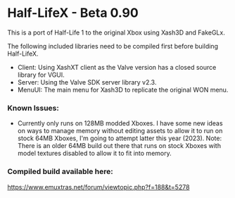 # Half-LifeX - Beta 0.90

This is a port of Half-Life 1 to the original Xbox using Xash3D and FakeGLx.

The following included libraries need to be compiled first before building Half-LifeX.

- Client: Using XashXT client as the Valve version has a closed source library for VGUI.
- Server: Using the Valve SDK server library v2.3.
- MenuUI: The main menu for Xash3D to replicate the original WON menu.

### Known Issues:
- Currently only runs on 128MB modded Xboxes. I have some new ideas on ways to manage memory without editing assets to allow it to run on stock 64MB Xboxes, I'm going to attempt latter this year (2023).
Note: There is an older 64MB build out there that runs on stock Xboxes with model textures disabled to allow it to fit into memory.

### Compiled build available here:
https://www.emuxtras.net/forum/viewtopic.php?f=188&t=5278
